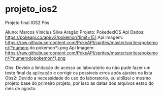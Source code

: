# projeto_ios2
Projeto final IOS2 Pós

Aluno: Marcos Vinicius Silva Aragão 
Projeto: PokedexIOS
Api Dados: https://pokeapi.co/api/v2/pokemon?limit=151
Api Imagem: https://raw.githubusercontent.com/PokeAPI/sprites/master/sprites/pokemon/(*numero do pokemon*).png
Api Imagem: https://raw.githubusercontent.com/PokeAPI/sprites/master/sprites/pokemon/(*numerodopokemon*).png

Obs: Devido a limitação de acesso ao laboratório eu não pude fazer um teste final da aplicação e corrigir os possiveis erros após ajustes na lista.
Obs2: Devido a necessidade do uso do laboratorio, eu ultilizei o mesmo projeto base do primeiro projeto, por isso as datas dos arquivos estao do mês de agosto.
